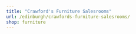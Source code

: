 ```yaml
---
title: "Crawford's Furniture Salesrooms"
url: /edinburgh/crawfords-furniture-salesrooms/
shop: furniture
---
```

